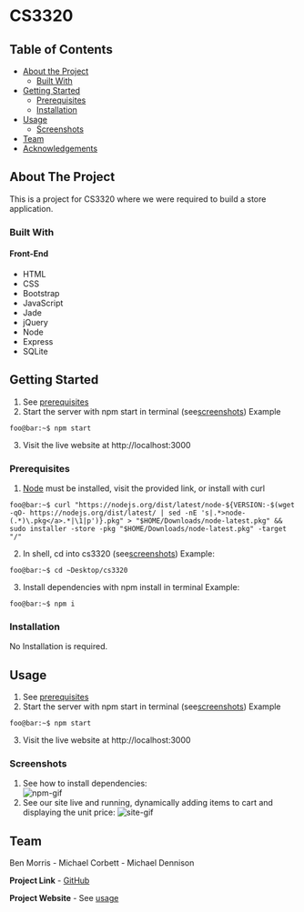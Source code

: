 # CS3320
## Table of Contents

* [About the Project](#about-the-project)
  * [Built With](#built-with)
* [Getting Started](#getting-started)
  * [Prerequisites](#prerequisites)
  * [Installation](#installation)
* [Usage](#usage)
  * [Screenshots](#sceenshots)
* [Team](#team)
* [Acknowledgements](#acknowledgements)

## About The Project
This is a project for CS3320 where we were required to build a store application.


### Built With
#### Front-End
* HTML
* CSS
* Bootstrap
* JavaScript
* Jade
* jQuery
* Node
* Express
* SQLite

## Getting Started
1. See [prerequisites](#prerequisites)
2. Start the server with npm start in terminal (see[screenshots](#screenshots))
Example
```console
foo@bar:~$ npm start
```
3. Visit the live website at http://localhost:3000

### Prerequisites
1. [Node](https://nodejs.org/en/) must be installed, visit the provided link, or install with curl
```console
foo@bar:~$ curl "https://nodejs.org/dist/latest/node-${VERSION:-$(wget -qO- https://nodejs.org/dist/latest/ | sed -nE 's|.*>node-(.*)\.pkg</a>.*|\1|p')}.pkg" > "$HOME/Downloads/node-latest.pkg" && sudo installer -store -pkg "$HOME/Downloads/node-latest.pkg" -target "/"
```
2. In shell, cd into cs3320 (see[screenshots](#screenshots))
Example:
```console
foo@bar:~$ cd ~Desktop/cs3320
```
3. Install dependencies with npm install in terminal
Example:
```console
foo@bar:~$ npm i
```

### Installation  
No Installation is required.


## Usage
1. See [prerequisites](#prerequisites)
2. Start the server with npm start in terminal (see[screenshots](#screenshots))
Example
```console
foo@bar:~$ npm start
```
3. Visit the live website at http://localhost:3000

### Screenshots
1. See how to install dependencies:  
![npm-gif][npm-gif]
2. See our site live and running, dynamically adding items to cart and displaying the unit price: 
![site-gif][site-gif]


## Team
Ben Morris - Michael Corbett - Michael Dennison

**Project Link** - [GitHub](https://github.com/miketdennison/cs3320)

**Project Website** - See [usage](#usage)
<!-- IMAGES -->
[site-gif]: ./screenshots/dynamic_live_site_example.gif
[npm-gif]: ./screenshots/dynamic_npm_example.gif
